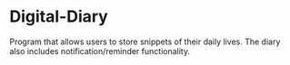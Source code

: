 # Digital-Diary
Program that allows users to store snippets of their daily lives. The diary also includes notification/reminder functionality. 
